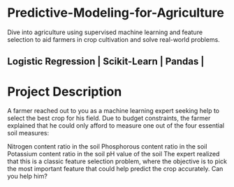 # Predictive-Modeling-for-Agriculture
Dive into agriculture using supervised machine learning and feature selection to aid farmers in crop cultivation and solve real-world problems.

<h2><b>Logistic Regression | Scikit-Learn | Pandas | </b></h2>

<h1>Project Description</h1>
A farmer reached out to you as a machine learning expert seeking help to select the best crop for his field. Due to budget constraints, the farmer explained that he could only afford to measure one out of the four essential soil measures:

Nitrogen content ratio in the soil
Phosphorous content ratio in the soil
Potassium content ratio in the soil
pH value of the soil
The expert realized that this is a classic feature selection problem, where the objective is to pick the most important feature that could help predict the crop accurately. Can you help him?
